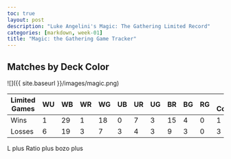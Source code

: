 ```yaml
---
toc: true
layout: post
description: "Luke Angelini's Magic: The Gathering Limited Record"
categories: [markdown, week-01]
title: "Magic: the Gathering Game Tracker"
---
```


## Matches by Deck Color

![]({{ site.baseurl }}/images/magic.png)

| Limited Games | WU | WB | WR | WG | UB | UR | UG | BR | BG | RG | 3 Color | Other |
|-|-|-|-|-|-|-|-|-|-|-|-|-|
| Wins | 1 | 29 | 1 | 18 | 0 | 7 | 3 | 15 | 4 | 0 | 1 | 0 |
| Losses | 6 | 19 | 3 | 7 | 3 | 4 | 3 | 9 | 3 | 0 | 3 | 0 |

L plus Ratio plus bozo plus 